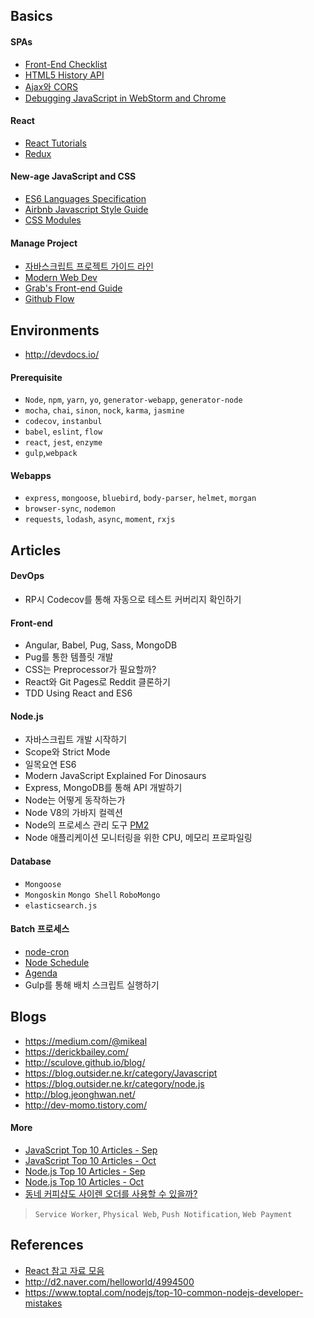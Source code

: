 ## Basics

#### SPAs

- [Front-End Checklist](https://github.com/thedaviddias/Front-End-Checklist)
- [HTML5 History API](https://developer.mozilla.org/en-US/docs/Web/API/History_API)
- [Ajax와 CORS](https://developer.mozilla.org/ko/docs/Web/HTTP/Access_control_CORS)
- [Debugging JavaScript in WebStorm and Chrome](https://www.youtube.com/watch?v=a-IsnxZpRrQ)

#### React

- [React Tutorials](https://facebook.github.io/react/docs/hello-world.html)
- [Redux](https://deminoth.github.io/redux/)

#### New-age JavaScript and CSS

- [ES6 Languages Specification](http://www.ecma-international.org/ecma-262/6.0/)
- [Airbnb Javascript Style Guide](https://github.com/airbnb/javascript)
- [CSS Modules](https://github.com/css-modules/css-modules)

#### Manage Project

- [자바스크립트 프로젝트 가이드 라인](https://github.com/wearehive/project-guidelines)
- [Modern Web Dev](https://github.com/dexteryy/spellbook-of-modern-webdev)
- [Grab's Front-end Guide](https://github.com/grab/front-end-guide)
- [Github Flow](https://guides.github.com/introduction/flow/)

## Environments

- http://devdocs.io/

#### Prerequisite

- `Node`, `npm`, `yarn`, `yo`, `generator-webapp`, `generator-node`
- `mocha`, `chai`, `sinon`, `nock`, `karma`, `jasmine`
- `codecov`, `instanbul`
- `babel`, `eslint`, `flow`
- `react`, `jest`, `enzyme`
- `gulp`,`webpack`

#### Webapps

- `express`, `mongoose`, `bluebird`, `body-parser`, `helmet`, `morgan`
- `browser-sync`, `nodemon`
- `requests`, `lodash`, `async`, `moment`,  `rxjs`

## Articles

#### DevOps

- RP시 Codecov를 통해 자동으로 테스트 커버리지 확인하기

#### Front-end

- Angular, Babel, Pug, Sass, MongoDB 
- Pug를 통한 템플릿 개발
- CSS는 Preprocessor가 필요할까?
- React와 Git Pages로 Reddit 클론하기
- TDD Using React and ES6

#### Node.js

- 자바스크립트 개발 시작하기
- Scope와 Strict Mode
- 일목요연 ES6
- Modern JavaScript Explained For Dinosaurs
- Express, MongoDB를 통해 API 개발하기
- Node는 어떻게 동작하는가
- Node V8의 가바지 컬렉션
- Node의 프로세스 관리 도구 [PM2](http://pm2.keymetrics.io/)
- Node 애플리케이션 모니터링을 위한 CPU, 메모리 프로파일링

#### Database

- `Mongoose`
- `Mongoskin` `Mongo Shell` `RoboMongo`
- `elasticsearch.js`

#### Batch 프로세스

- [node-cron](https://github.com/kelektiv/node-cron)
- [Node Schedule](https://github.com/node-schedule/node-schedule)
- [Agenda](https://github.com/agenda/agenda)
- Gulp를 통해 배치 스크립트 실행하기

## Blogs

- https://medium.com/@mikeal
- https://derickbailey.com/
- http://sculove.github.io/blog/
- https://blog.outsider.ne.kr/category/Javascript
- https://blog.outsider.ne.kr/category/node.js
- http://blog.jeonghwan.net/
- http://dev-momo.tistory.com/

#### More

- [JavaScript Top 10 Articles - Sep](https://medium.mybridge.co/javascript-top-10-articles-for-the-past-month-v-sep-2017-168efb9a3b0f)
- [JavaScript Top 10 Articles - Oct](https://medium.mybridge.co/javascript-top-10-articles-for-the-past-month-v-oct-2017-e51b3b1a34d2)
- [Node.js Top 10 Articles - Sep](https://medium.mybridge.co/node-js-top-10-articles-for-the-past-month-v-sep-2017-46e904272856)
- [Node.js Top 10 Articles - Oct](https://medium.mybridge.co/node-js-top-10-articles-for-the-past-month-v-oct-2017-5cfa2e44278f)
- [동네 커피샵도 사이렌 오더를 사용할 수 있을까?](https://www.slideshare.net/deview/123-80843907) 

> `Service Worker`, `Physical Web`, `Push Notification`, `Web Payment`

## References

- [React 참고 자료 모음](https://github.com/reactkr/learn-react-in-korean)
- http://d2.naver.com/helloworld/4994500
- https://www.toptal.com/nodejs/top-10-common-nodejs-developer-mistakes


